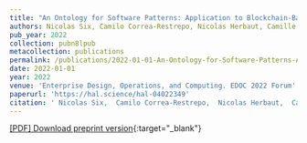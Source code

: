 ```yaml
---
title: "An Ontology for Software Patterns: Application to Blockchain-Based Software Development"
authors: Nicolas Six, Camilo Correa-Restrepo, Nicolas Herbaut, Camille Salinesi
pub_year: 2022
collection: pubn8lpub
metacollection: publications
permalink: /publications/2022-01-01-An-Ontology-for-Software-Patterns-Application-to-Blockchain-Based-Software-Development
date: 2022-01-01
year: 2022
venue: 'Enterprise Design, Operations, and Computing. EDOC 2022 Forum'
paperurl: 'https://hal.science/hal-04022349'
citation: ' Nicolas Six,  Camilo Correa-Restrepo,  Nicolas Herbaut,  Camille Salinesi, &quot;An Ontology for Software Patterns: Application to Blockchain-Based Software Development.&quot; Enterprise Design, Operations, and Computing. EDOC 2022 Forum, 2022.'
---
```

[\[PDF\] Download preprint version](https://hal.science/hal-04022349){:target="_blank"}
